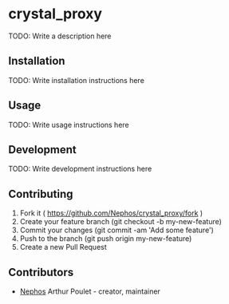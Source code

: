 # crystal_proxy

TODO: Write a description here

## Installation


TODO: Write installation instructions here


## Usage

TODO: Write usage instructions here

## Development

TODO: Write development instructions here

## Contributing

1. Fork it ( https://github.com/Nephos/crystal_proxy/fork )
2. Create your feature branch (git checkout -b my-new-feature)
3. Commit your changes (git commit -am 'Add some feature')
4. Push to the branch (git push origin my-new-feature)
5. Create a new Pull Request

## Contributors

- [Nephos](https://github.com/Nephos) Arthur Poulet - creator, maintainer
